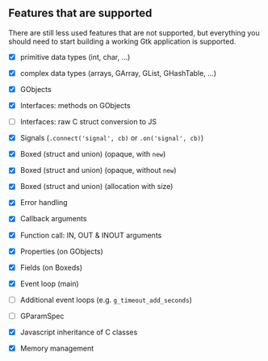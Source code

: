 
## Features that are supported

There are still less used features that are not supported, but everything you should need to start building
a working Gtk application is supported.

- [x] primitive data types (int, char, …)
- [x] complex data types (arrays, GArray, GList, GHashTable, …)
- [x] GObjects
- [x] Interfaces: methods on GObjects
- [ ] Interfaces: raw C struct conversion to JS
- [x] Signals (`.connect('signal', cb)` or `.on('signal', cb)`)
- [x] Boxed (struct and union) (opaque, with `new`)
- [x] Boxed (struct and union) (opaque, without `new`)
- [x] Boxed (struct and union) (allocation with size)
- [x] Error handling
- [x] Callback arguments
- [x] Function call: IN, OUT & INOUT arguments
- [x] Properties (on GObjects)
- [x] Fields (on Boxeds)
- [x] Event loop (main)
- [ ] Additional event loops (e.g. `g_timeout_add_seconds`)
- [ ] GParamSpec
- [x] Javascript inheritance of C classes
- [x] Memory management

